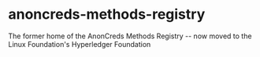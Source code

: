 # anoncreds-methods-registry
The former home of the AnonCreds Methods Registry -- now moved to the Linux Foundation's Hyperledger Foundation
